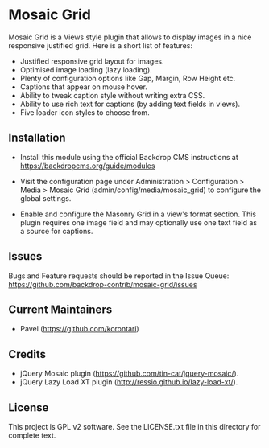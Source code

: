 Mosaic Grid
===========

Mosaic Grid is a Views style plugin that allows to display images in a nice responsive justified grid. 
Here is a short list of features:

- Justified responsive grid layout for images.
- Optimised image loading (lazy loading).
- Plenty of configuration options like Gap, Margin, Row Height etc.
- Captions that appear on mouse hover.
- Ability to tweak caption style without writing extra CSS.
- Ability to use rich text for captions (by adding text fields in views).
- Five loader icon styles to choose from.


Installation
------------

- Install this module using the official Backdrop CMS instructions at
  https://backdropcms.org/guide/modules

- Visit the configuration page under Administration > Configuration > Media >
  Mosaic Grid (admin/config/media/mosaic_grid) to configure the global
  settings.

- Enable and configure the Masonry Grid in a view's format section. This plugin requires
  one image field and may optionally use one text field as a source for captions.


Issues
------

Bugs and Feature requests should be reported in the Issue Queue:
https://github.com/backdrop-contrib/mosaic-grid/issues

Current Maintainers
-------------------

- Pavel (https://github.com/korontari)

Credits
-------

- jQuery Mosaic plugin (https://github.com/tin-cat/jquery-mosaic/).
- jQuery Lazy Load XT plugin (http://ressio.github.io/lazy-load-xt/).

License
-------

This project is GPL v2 software. See the LICENSE.txt file in this directory for
complete text.

